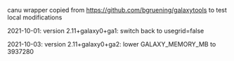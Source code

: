 canu wrapper copied from https://github.com/bgruening/galaxytools to test local modifications

2021-10-01: version 2.11+galaxy0+ga1: switch back to usegrid=false

2021-10-03: version 2.11+galaxy0+ga2: lower GALAXY_MEMORY_MB to 3937280